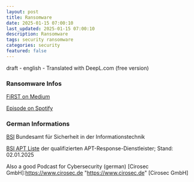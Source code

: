 ```yaml
---
layout: post
title: Ransomware
date: 2025-01-15 07:00:10
last_updated: 2025-01-15 07:00:10
description: Ransomware
tags: security ransomware
categories: security
featured: false
---
```


draft - english - Translated with DeepL.com (free version)


### Ransomware Infos

[FiRST on Medium]:https://malienist.medium.com/living-with-ransomware-4f74ceae0a39 "Medium"
[FiRST on Medium]

[Episode on Spotify]:https://open.spotify.com/episode/3fB8SePCEDSTE4gAfLxOPE?si=9be2e4e59d0a4985&nd=1&dlsi=2641444293cc4291 "episode on spotify"
[Episode on Spotify]

### German Informations

[BSI]:https://www.bsi.bund.de/ "https://www.bsi.bund.de/"
[BSI] Bundesamt für Sicherheit in der Informationstechnik

[BSI APT Liste]:https://www.bsi.bund.de/SharedDocs/Downloads/DE/BSI/Cyber-Sicherheit/Themen/Dienstleister_APT-Response-Liste.html "https://www.bsi.bund.de/SharedDocs/Downloads/DE/BSI/Cyber-Sicherheit/Themen/Dienstleister_APT-Response-Liste.html"
[BSI APT Liste] der qualifizierten APT-Response-Dienstleister; Stand: 02.01.2025

Also a good Podcast for Cybersecurity (german)
[Cirosec GmbH]:https://www.cirosec.de "https://www.cirosec.de"
[Cirosec GmbH]


